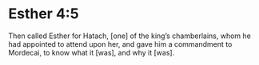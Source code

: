# Esther 4:5

Then called Esther for Hatach, [one] of the king’s chamberlains, whom he had appointed to attend upon her, and gave him a commandment to Mordecai, to know what it [was], and why it [was].